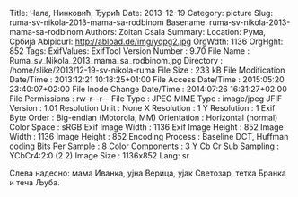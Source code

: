 Title: Чала, Нинковић, Ђурић
Date: 2013-12-19
Category: picture
Slug: ruma-sv-nikola-2013-mama-sa-rodbinom
Basename: ruma-sv-nikola-2013-mama-sa-rodbinom
Authors: Zoltan Csala
Summary:
Location: Рума, Србија
Ablpicurl: http://abload.de/img/yqpg2.jpg
OrgWdth: 1136
OrgHght: 852
Tags:
ExifValues: ExifTool Version Number : 9.70
            File Name : Ruma_sv_Nikola_2013_mama_sa_rodbinom.jpg
            Directory : /home/slike/2013/12-19-sv-nikola-ruma
            File Size : 233 kB
            File Modification Date/Time : 2013:12:21 10:18:25+01:00
            File Access Date/Time : 2015:05:20 23:40:07+02:00
            File Inode Change Date/Time : 2014:07:26 16:31:27+02:00
            File Permissions : rw-r--r--
            File Type : JPEG
            MIME Type : image/jpeg
            JFIF Version : 1.01
            Resolution Unit : None
            X Resolution : 1
            Y Resolution : 1
            Exif Byte Order : Big-endian (Motorola, MM)
            Orientation : Horizontal (normal)
            Color Space : sRGB
            Exif Image Width : 1136
            Exif Image Height : 852
            Image Width : 1136
            Image Height : 852
            Encoding Process : Baseline DCT, Huffman coding
            Bits Per Sample : 8
            Color Components : 3
            Y Cb Cr Sub Sampling : YCbCr4:2:0 (2 2)
            Image Size : 1136x852
Lang: sr

Слева надесно: мама Иванка, ујна Верица, ујак Светозар, тетка Бранка и теча Љуба.
